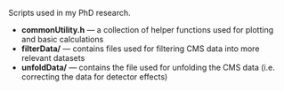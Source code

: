 Scripts used in my PhD research.

- **commonUtility.h** — a collection of helper functions used for plotting and basic calculations  
- **filterData/** — contains files used for filtering CMS data into more relevant datasets
- **unfoldData/** — contains the file used for unfolding the CMS data (i.e. correcting the data for detector effects)

